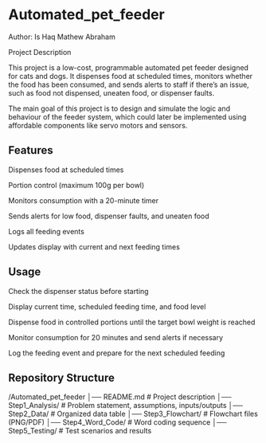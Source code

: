 # Automated_pet_feeder
Author: Is Haq Mathew Abraham

Project Description

This project is a low-cost, programmable automated pet feeder designed for cats and dogs. It dispenses food at scheduled times, monitors whether the food has been consumed, and sends alerts to staff if there’s an issue, such as food not dispensed, uneaten food, or dispenser faults.

The main goal of this project is to design and simulate the logic and behaviour of the feeder system, which could later be implemented using affordable components like servo motors and sensors.

## Features

Dispenses food at scheduled times

Portion control (maximum 100g per bowl)

Monitors consumption with a 20-minute timer

Sends alerts for low food, dispenser faults, and uneaten food

Logs all feeding events

Updates display with current and next feeding times

## Usage

Check the dispenser status before starting

Display current time, scheduled feeding time, and food level

Dispense food in controlled portions until the target bowl weight is reached

Monitor consumption for 20 minutes and send alerts if necessary

Log the feeding event and prepare for the next scheduled feeding

## Repository Structure

/Automated_pet_feeder
│── README.md               # Project description
│── Step1_Analysis/         # Problem statement, assumptions, inputs/outputs
│── Step2_Data/             # Organized data table
│── Step3_Flowchart/        # Flowchart files (PNG/PDF)
│── Step4_Word_Code/        # Word coding sequence
│── Step5_Testing/          # Test scenarios and results
